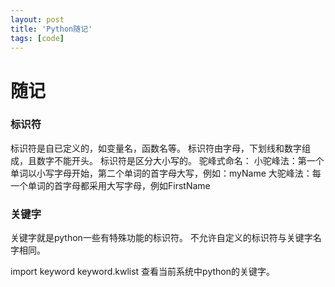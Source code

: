 ```yaml
---
layout: post
title: 'Python随记'
tags: [code]
---
```



# 随记

### 标识符
标识符是自已定义的，如变量名，函数名等。
标识符由字母，下划线和数字组成，且数字不能开头。
标识符是区分大小写的。
驼峰式命名：
小驼峰法：第一个单词以小写字母开始，第二个单词的首字母大写，例如：myName
大驼峰法：每一个单词的首字母都采用大写字母，例如FirstName

### 关键字
关键字就是python一些有特殊功能的标识符。
不允许自定义的标识符与关键字名字相同。

import keyword
keyword.kwlist
查看当前系统中python的关键字。





